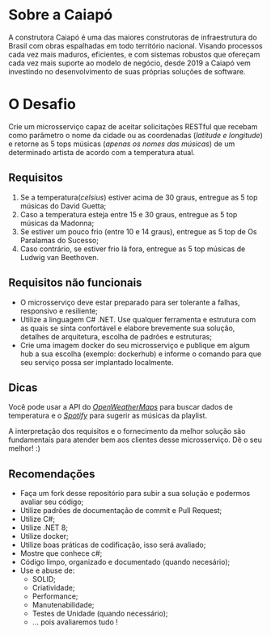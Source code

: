# Sobre a Caiapó
A construtora Caiapó é uma das maiores construtoras de infraestrutura do Brasil com obras espalhadas em todo território nacional.
Visando processos cada vez mais maduros, eficientes, e com sistemas robustos que ofereçam cada vez mais suporte ao modelo de negócio, desde 2019 a Caiapó vem investindo no desenvolvimento de suas próprias soluções de software.

# O Desafio
Crie um microsserviço capaz de aceitar solicitações RESTful que recebam como parâmetro o nome da cidade ou as coordenadas (*latitude e longitude*) e retorne as 5 tops músicas (*apenas os nomes das músicas*) de um determinado artista de acordo com a temperatura atual.

## Requisitos
1) Se a temperatura(*celsius*) estiver acima de 30 graus, entregue as 5 top músicas do David Guetta;
2) Caso a temperatura esteja entre 15 e 30 graus, entregue as 5 top músicas da Madonna;
3) Se estiver um pouco frio (entre 10 e 14 graus), entregue as 5 top de Os Paralamas do Sucesso;
4) Caso contrário, se estiver frio lá fora, entregue as 5 top músicas de Ludwig van Beethoven.

## Requisitos não funcionais
- O microsserviço deve estar preparado para ser tolerante a falhas, responsivo e resiliente;
- Utilize a linguagem C# .NET. Use qualquer ferramenta e estrutura com as quais se sinta confortável e elabore brevemente sua solução, detalhes de arquitetura, escolha de padrões e estruturas;
- Crie uma imagem docker do seu microsserviço e publique em algum hub a sua escolha (exemplo: dockerhub) e informe o comando para que seu serviço possa ser implantado localmente.

## Dicas
Você pode usar a API do *[OpenWeatherMaps](https://openweathermap.org)* para buscar dados de temperatura e o *[Spotify](https://developer.spotify.com/)* para sugerir as músicas da playlist.

A interpretação dos requisitos e o fornecimento da melhor solução são fundamentais para atender bem aos clientes desse microsserviço. Dê o seu melhor! :)

## Recomendações
- Faça um fork desse repositório para subir a sua solução e podermos avaliar seu código;
- Utilize padrões de documentação de commit e Pull Request;
- Utilize C#;
- Utilize .NET 8;
- Utilize docker;
- Utilize boas práticas de codificação, isso será avaliado;
- Mostre que conhece c#;
- Código limpo, organizado e documentado (quando necesário);
- Use e abuse de:
    - SOLID;
    - Criatividade;
    - Performance;
    - Manutenabilidade;
    - Testes de Unidade (quando necessário);
    - ... pois avaliaremos tudo !
